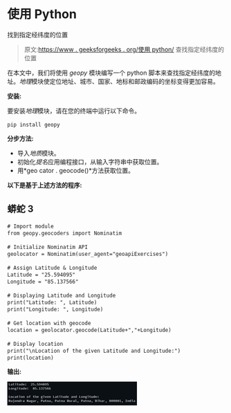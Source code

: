 # 使用 Python

找到指定经纬度的位置

> 原文:[https://www . geeksforgeeks . org/使用 python/](https://www.geeksforgeeks.org/find-the-location-with-specified-latitude-and-longitude-using-python/) 查找指定经纬度的位置

在本文中，我们将使用 *geopy* 模块编写一个 python 脚本来查找指定经纬度的地址。*地理*模块使定位地址、城市、国家、地标和邮政编码的坐标变得更加容易。

**安装:**

要安装*地理*模块，请在您的终端中运行以下命令。

```
pip install geopy
```

**分步方法:**

*   导入*地质*模块。
*   初始化*提名*应用编程接口，从输入字符串中获取位置。
*   用*geo cator . geocode()*方法获取位置。

**以下是基于上述方法的程序:**

## 蟒蛇 3

```
# Import module
from geopy.geocoders import Nominatim

# Initialize Nominatim API
geolocator = Nominatim(user_agent="geoapiExercises")

# Assign Latitude & Longitude
Latitude = "25.594095"
Longitude = "85.137566"

# Displaying Latitude and Longitude
print("Latitude: ", Latitude)
print("Longitude: ", Longitude)

# Get location with geocode
location = geolocator.geocode(Latitude+","+Longitude)

# Display location
print("\nLocation of the given Latitude and Longitude:")
print(location)
```

**输出:**

![](img/e4e94f067d356f006f141fa796927fc3.png)
